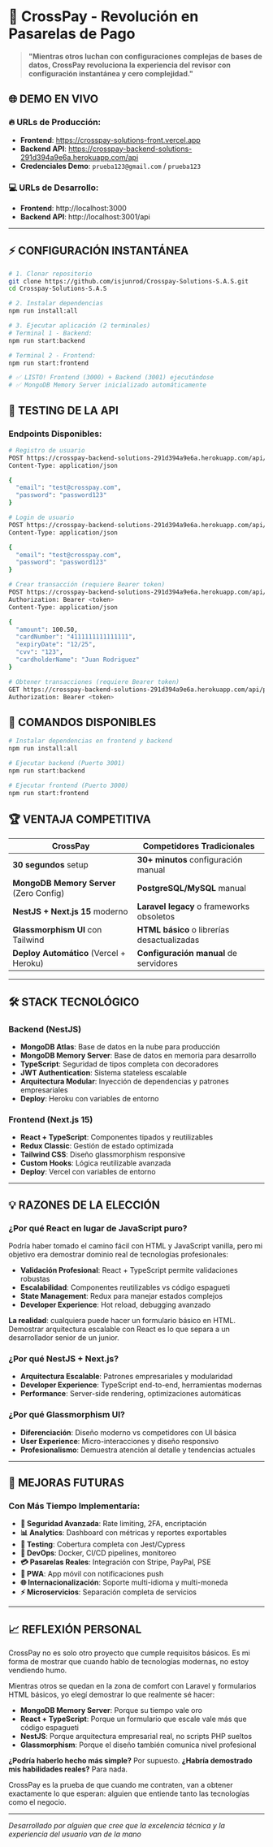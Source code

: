 # 🚀 CrossPay - Revolución en Pasarelas de Pago

> **"Mientras otros luchan con configuraciones complejas de bases de datos, CrossPay revoluciona la experiencia del revisor con configuración instantánea y cero complejidad."**

## 🌐 **DEMO EN VIVO**

### **🔥 URLs de Producción:**
- **Frontend**: https://crosspay-solutions-front.vercel.app
- **Backend API**: https://crosspay-backend-solutions-291d394a9e6a.herokuapp.com/api
- **Credenciales Demo**: `prueba123@gmail.com` / `prueba123`

### **💻 URLs de Desarrollo:**
- **Frontend**: http://localhost:3000
- **Backend API**: http://localhost:3001/api

---

## ⚡ **CONFIGURACIÓN INSTANTÁNEA**

```bash
# 1. Clonar repositorio
git clone https://github.com/isjunrod/Crosspay-Solutions-S.A.S.git
cd Crosspay-Solutions-S.A.S

# 2. Instalar dependencias
npm run install:all

# 3. Ejecutar aplicación (2 terminales)
# Terminal 1 - Backend:
npm run start:backend

# Terminal 2 - Frontend:
npm run start:frontend

# ✅ LISTO! Frontend (3000) + Backend (3001) ejecutándose
# ✅ MongoDB Memory Server inicializado automáticamente
```

## 🧪 **TESTING DE LA API**

### **Endpoints Disponibles:**

```bash
# Registro de usuario
POST https://crosspay-backend-solutions-291d394a9e6a.herokuapp.com/api/auth/register
Content-Type: application/json

{
  "email": "test@crosspay.com",
  "password": "password123"
}

# Login de usuario
POST https://crosspay-backend-solutions-291d394a9e6a.herokuapp.com/api/auth/login
Content-Type: application/json

{
  "email": "test@crosspay.com",
  "password": "password123"
}

# Crear transacción (requiere Bearer token)
POST https://crosspay-backend-solutions-291d394a9e6a.herokuapp.com/api/payments
Authorization: Bearer <token>
Content-Type: application/json

{
  "amount": 100.50,
  "cardNumber": "4111111111111111",
  "expiryDate": "12/25",
  "cvv": "123",
  "cardholderName": "Juan Rodriguez"
}

# Obtener transacciones (requiere Bearer token)
GET https://crosspay-backend-solutions-291d394a9e6a.herokuapp.com/api/payments
Authorization: Bearer <token>
```

## 🔧 **COMANDOS DISPONIBLES**

```bash
# Instalar dependencias en frontend y backend
npm run install:all

# Ejecutar backend (Puerto 3001)
npm run start:backend

# Ejecutar frontend (Puerto 3000)
npm run start:frontend
```

## 🏆 **VENTAJA COMPETITIVA**

| **CrossPay**                            | **Competidores Tradicionales**              |
| --------------------------------------- | ------------------------------------------- |
| **30 segundos** setup                   | **30+ minutos** configuración manual        |
| **MongoDB Memory Server** (Zero Config) | **PostgreSQL/MySQL** manual                 |
| **NestJS + Next.js 15** moderno         | **Laravel legacy** o frameworks obsoletos   |
| **Glassmorphism UI** con Tailwind       | **HTML básico** o librerías desactualizadas |
| **Deploy Automático** (Vercel + Heroku) | **Configuración manual** de servidores      |

---

## 🛠️ **STACK TECNOLÓGICO**

### **Backend (NestJS)**
- **MongoDB Atlas**: Base de datos en la nube para producción
- **MongoDB Memory Server**: Base de datos en memoria para desarrollo
- **TypeScript**: Seguridad de tipos completa con decoradores
- **JWT Authentication**: Sistema stateless escalable
- **Arquitectura Modular**: Inyección de dependencias y patrones empresariales
- **Deploy**: Heroku con variables de entorno

### **Frontend (Next.js 15)**
- **React + TypeScript**: Componentes tipados y reutilizables
- **Redux Classic**: Gestión de estado optimizada
- **Tailwind CSS**: Diseño glassmorphism responsive
- **Custom Hooks**: Lógica reutilizable avanzada
- **Deploy**: Vercel con variables de entorno

---

## 💡 **RAZONES DE LA ELECCIÓN**

### **¿Por qué React en lugar de JavaScript puro?**

Podría haber tomado el camino fácil con HTML y JavaScript vanilla, pero mi objetivo era demostrar dominio real de tecnologías profesionales:

- **Validación Profesional**: React + TypeScript permite validaciones robustas
- **Escalabilidad**: Componentes reutilizables vs código espagueti
- **State Management**: Redux para manejar estados complejos
- **Developer Experience**: Hot reload, debugging avanzado

**La realidad**: cualquiera puede hacer un formulario básico en HTML. Demostrar arquitectura escalable con React es lo que separa a un desarrollador senior de un junior.

### **¿Por qué NestJS + Next.js?**
- **Arquitectura Escalable**: Patrones empresariales y modularidad
- **Developer Experience**: TypeScript end-to-end, herramientas modernas
- **Performance**: Server-side rendering, optimizaciones automáticas

### **¿Por qué Glassmorphism UI?**
- **Diferenciación**: Diseño moderno vs competidores con UI básica
- **User Experience**: Micro-interacciones y diseño responsivo
- **Profesionalismo**: Demuestra atención al detalle y tendencias actuales

---

## 🚀 **MEJORAS FUTURAS**

### **Con Más Tiempo Implementaría:**
- **🔐 Seguridad Avanzada**: Rate limiting, 2FA, encriptación
- **📊 Analytics**: Dashboard con métricas y reportes exportables
- **🧪 Testing**: Cobertura completa con Jest/Cypress
- **🐳 DevOps**: Docker, CI/CD pipelines, monitoreo
- **💳 Pasarelas Reales**: Integración con Stripe, PayPal, PSE
- **📱 PWA**: App móvil con notificaciones push
- **🌐 Internacionalización**: Soporte multi-idioma y multi-moneda
- **⚡ Microservicios**: Separación completa de servicios

---

## 📈 **REFLEXIÓN PERSONAL**

CrossPay no es solo otro proyecto que cumple requisitos básicos. Es mi forma de mostrar que cuando hablo de tecnologías modernas, no estoy vendiendo humo.

Mientras otros se quedan en la zona de comfort con Laravel y formularios HTML básicos, yo elegí demostrar lo que realmente sé hacer:

- **MongoDB Memory Server**: Porque su tiempo vale oro
- **React + TypeScript**: Porque un formulario que escale vale más que código espagueti  
- **NestJS**: Porque arquitectura empresarial real, no scripts PHP sueltos
- **Glassmorphism**: Porque el diseño también comunica nivel profesional

**¿Podría haberlo hecho más simple?** Por supuesto. **¿Habría demostrado mis habilidades reales?** Para nada.

CrossPay es la prueba de que cuando me contraten, van a obtener exactamente lo que esperan: alguien que entiende tanto las tecnologías como el negocio.

---

_Desarrollado por alguien que cree que la excelencia técnica y la experiencia del usuario van de la mano_
